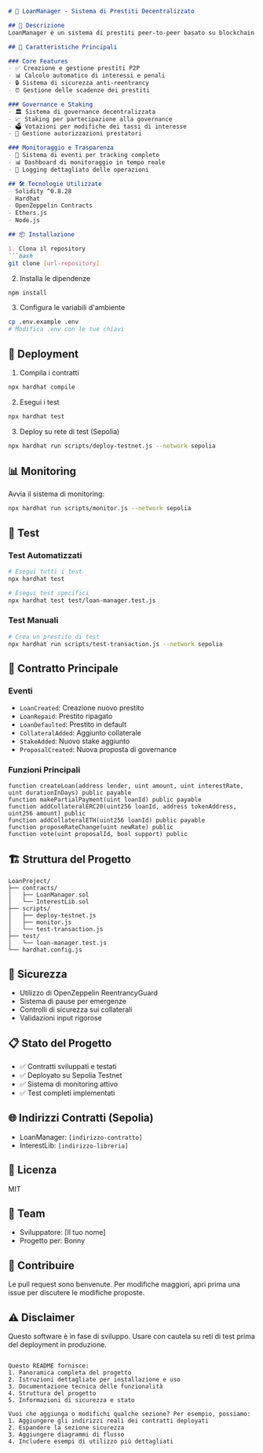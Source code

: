```markdown
# 🏦 LoanManager - Sistema di Prestiti Decentralizzato

## 📑 Descrizione
LoanManager è un sistema di prestiti peer-to-peer basato su blockchain sviluppato per Bonny, una startup marchigiana che mira a semplificare l'accesso al credito. Il sistema permette agli utenti di effettuare e ricevere prestiti in modo decentralizzato, con gestione automatizzata di interessi e penali.

## 🌟 Caratteristiche Principali

### Core Features
- ✅ Creazione e gestione prestiti P2P
- 📊 Calcolo automatico di interessi e penali
- 🔒 Sistema di sicurezza anti-reentrancy
- ⏰ Gestione delle scadenze dei prestiti

### Governance e Staking
- 🏛️ Sistema di governance decentralizzata
- 📈 Staking per partecipazione alla governance
- 🗳️ Votazioni per modifiche dei tassi di interesse
- 💼 Gestione autorizzazioni prestatori

### Monitoraggio e Trasparenza
- 📡 Sistema di eventi per tracking completo
- 📊 Dashboard di monitoraggio in tempo reale
- 📝 Logging dettagliato delle operazioni

## 🛠 Tecnologie Utilizzate
- Solidity ^0.8.28
- Hardhat
- OpenZeppelin Contracts
- Ethers.js
- Node.js

## 📦 Installazione

1. Clona il repository
```bash
git clone [url-repository]
```

2. Installa le dipendenze
```bash
npm install
```

3. Configura le variabili d'ambiente
```bash
cp .env.example .env
# Modifica .env con le tue chiavi
```

## 🚀 Deployment

1. Compila i contratti
```bash
npx hardhat compile
```

2. Esegui i test
```bash
npx hardhat test
```

3. Deploy su rete di test (Sepolia)
```bash
npx hardhat run scripts/deploy-testnet.js --network sepolia
```

## 📊 Monitoring

Avvia il sistema di monitoring:
```bash
npx hardhat run scripts/monitor.js --network sepolia
```

## 🧪 Test

### Test Automatizzati
```bash
# Esegui tutti i test
npx hardhat test

# Esegui test specifici
npx hardhat test test/loan-manager.test.js
```

### Test Manuali
```bash
# Crea un prestito di test
npx hardhat run scripts/test-transaction.js --network sepolia
```

## 📝 Contratto Principale

### Eventi
- `LoanCreated`: Creazione nuovo prestito
- `LoanRepaid`: Prestito ripagato
- `LoanDefaulted`: Prestito in default
- `CollateralAdded`: Aggiunto collaterale
- `StakeAdded`: Nuovo stake aggiunto
- `ProposalCreated`: Nuova proposta di governance

### Funzioni Principali
```solidity
function createLoan(address lender, uint amount, uint interestRate, uint durationInDays) public payable
function makePartialPayment(uint loanId) public payable
function addCollateralERC20(uint256 loanId, address tokenAddress, uint256 amount) public
function addCollateralETH(uint256 loanId) public payable
function proposeRateChange(uint newRate) public
function vote(uint proposalId, bool support) public
```

## 🏗 Struttura del Progetto
```
LoanProject/
├── contracts/
│   ├── LoanManager.sol
│   └── InterestLib.sol
├── scripts/
│   ├── deploy-testnet.js
│   ├── monitor.js
│   └── test-transaction.js
├── test/
│   └── loan-manager.test.js
└── hardhat.config.js
```

## 🔐 Sicurezza
- Utilizzo di OpenZeppelin ReentrancyGuard
- Sistema di pause per emergenze
- Controlli di sicurezza sui collaterali
- Validazioni input rigorose

## 📋 Stato del Progetto
- ✅ Contratti sviluppati e testati
- ✅ Deployato su Sepolia Testnet
- ✅ Sistema di monitoring attivo
- ✅ Test completi implementati

## 🌐 Indirizzi Contratti (Sepolia)
- LoanManager: `[indirizzo-contratto]`
- InterestLib: `[indirizzo-libreria]`

## 📜 Licenza
MIT

## 👥 Team
- Sviluppatore: [Il tuo nome]
- Progetto per: Bonny

## 🤝 Contribuire
Le pull request sono benvenute. Per modifiche maggiori, apri prima una issue per discutere le modifiche proposte.

## ⚠️ Disclaimer
Questo software è in fase di sviluppo. Usare con cautela su reti di test prima del deployment in produzione.
```

Questo README fornisce:
1. Panoramica completa del progetto
2. Istruzioni dettagliate per installazione e uso
3. Documentazione tecnica delle funzionalità
4. Struttura del progetto
5. Informazioni di sicurezza e stato

Vuoi che aggiunga o modifichi qualche sezione? Per esempio, possiamo:
1. Aggiungere gli indirizzi reali dei contratti deployati
2. Espandere la sezione sicurezza
3. Aggiungere diagrammi di flusso
4. Includere esempi di utilizzo più dettagliati 
